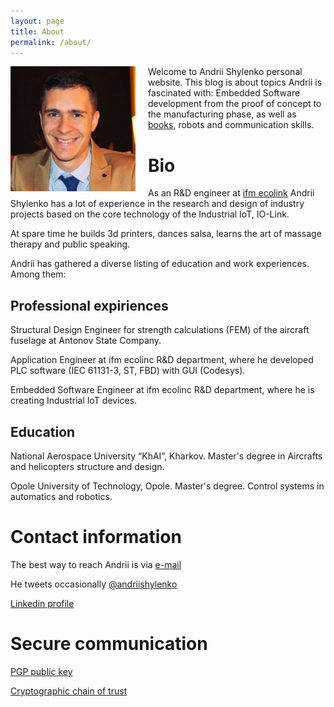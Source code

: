 ```yaml
---
layout: page
title: About
permalink: /about/
---
```


<img style="float: left; padding-left: 0px; padding-bottom: 10px; padding-right: 20px;" src="/images/img/me.jpg" > Welcome to Andrii Shylenko personal website. This blog is about topics Andrii is fascinated with: Embedded Software development from the proof of concept to the manufacturing phase, as well as [books](https://n1n3.net/BooksNotes), robots and communication skills.

# Bio

As an R&D engineer at [ifm ecolink](https://www.ifm.com) Andrii Shylenko has a lot of experience in the research and design of industry projects based on the core technology of the Industrial IoT, IO-Link.

At spare time he builds 3d printers, dances salsa, learns the art of massage therapy and public speaking.

Andrii has gathered a diverse listing of education and work experiences. Among them:
## Professional expiriences

Structural Design Engineer for strength calculations (FEM) of the aircraft fuselage at Antonov State Company.

Application Engineer at ifm ecolinc R&D department, where he developed PLC software (IEC 61131-3, ST, FBD) with GUI (Codesys).

Embedded Software Engineer at ifm ecolinc R&D department, where he is creating Industrial IoT devices.

## Education
National Aerospace University “KhAI”, Kharkov.
Master's degree in Aircrafts and helicopters structure and design.

Opole University of Technology, Opole.
Master's degree. Control systems in automatics and robotics.


# Contact information
The best way to reach Andrii is via [e-mail](mailto:andrii@shylenko.com)

He tweets occasionally [@andriishylenko](https://twitter.com/AndriiShylenko)

[Linkedin profile](https://www.linkedin.com/in/andrewshylenko/)

# Secure communication
[PGP public key](/publickey/)

[Cryptographic chain of trust](https://keybase.io/shylenko)

